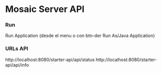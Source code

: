 # Mosaic Server API

### Run
Run Application (desde el menu o con btn-der Run As/Java Application)

### URLs API
http://localhost:8080/starter-api/api/status
http://localhost:8080/starter-api/api/info

